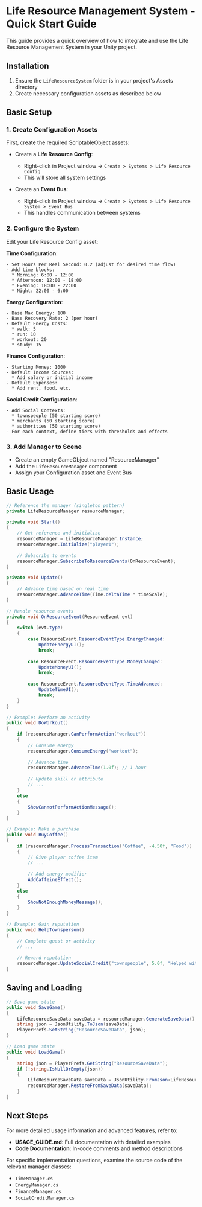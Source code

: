 # Life Resource Management System - Quick Start Guide

This guide provides a quick overview of how to integrate and use the Life Resource Management System in your Unity project.

## Installation

1. Ensure the `LifeResourceSystem` folder is in your project's Assets directory
2. Create necessary configuration assets as described below

## Basic Setup

### 1. Create Configuration Assets

First, create the required ScriptableObject assets:

- Create a **Life Resource Config**:
  - Right-click in Project window → `Create > Systems > Life Resource Config`
  - This will store all system settings

- Create an **Event Bus**:
  - Right-click in Project window → `Create > Systems > Life Resource System > Event Bus`
  - This handles communication between systems

### 2. Configure the System

Edit your Life Resource Config asset:

**Time Configuration**:
```
- Set Hours Per Real Second: 0.2 (adjust for desired time flow)
- Add time blocks:
  * Morning: 6:00 - 12:00
  * Afternoon: 12:00 - 18:00
  * Evening: 18:00 - 22:00
  * Night: 22:00 - 6:00
```

**Energy Configuration**:
```
- Base Max Energy: 100
- Base Recovery Rate: 2 (per hour)
- Default Energy Costs:
  * walk: 5
  * run: 10
  * workout: 20
  * study: 15
```

**Finance Configuration**:
```
- Starting Money: 1000
- Default Income Sources:
  * Add salary or initial income
- Default Expenses:
  * Add rent, food, etc.
```

**Social Credit Configuration**:
```
- Add Social Contexts:
  * townspeople (50 starting score)
  * merchants (50 starting score)
  * authorities (50 starting score)
- For each context, define tiers with thresholds and effects
```

### 3. Add Manager to Scene

- Create an empty GameObject named "ResourceManager"
- Add the `LifeResourceManager` component
- Assign your Configuration asset and Event Bus

## Basic Usage

```csharp
// Reference the manager (singleton pattern)
private LifeResourceManager resourceManager;

private void Start()
{
    // Get reference and initialize
    resourceManager = LifeResourceManager.Instance;
    resourceManager.Initialize("player1");
    
    // Subscribe to events
    resourceManager.SubscribeToResourceEvents(OnResourceEvent);
}

private void Update()
{
    // Advance time based on real time
    resourceManager.AdvanceTime(Time.deltaTime * timeScale);
}

// Handle resource events
private void OnResourceEvent(ResourceEvent evt)
{
    switch (evt.type)
    {
        case ResourceEvent.ResourceEventType.EnergyChanged:
            UpdateEnergyUI();
            break;
        
        case ResourceEvent.ResourceEventType.MoneyChanged:
            UpdateMoneyUI();
            break;
            
        case ResourceEvent.ResourceEventType.TimeAdvanced:
            UpdateTimeUI();
            break;
    }
}

// Example: Perform an activity
public void DoWorkout()
{
    if (resourceManager.CanPerformAction("workout"))
    {
        // Consume energy
        resourceManager.ConsumeEnergy("workout");
        
        // Advance time
        resourceManager.AdvanceTime(1.0f); // 1 hour
        
        // Update skill or attribute
        // ...
    }
    else
    {
        ShowCannotPerformActionMessage();
    }
}

// Example: Make a purchase
public void BuyCoffee()
{
    if (resourceManager.ProcessTransaction("Coffee", -4.50f, "Food"))
    {
        // Give player coffee item
        // ...
        
        // Add energy modifier
        AddCaffeineEffect();
    }
    else
    {
        ShowNotEnoughMoneyMessage();
    }
}

// Example: Gain reputation
public void HelpTownsperson()
{
    // Complete quest or activity
    // ...
    
    // Reward reputation
    resourceManager.UpdateSocialCredit("townspeople", 5.0f, "Helped with chores");
}
```

## Saving and Loading

```csharp
// Save game state
public void SaveGame()
{
    LifeResourceSaveData saveData = resourceManager.GenerateSaveData();
    string json = JsonUtility.ToJson(saveData);
    PlayerPrefs.SetString("ResourceSaveData", json);
}

// Load game state
public void LoadGame()
{
    string json = PlayerPrefs.GetString("ResourceSaveData");
    if (!string.IsNullOrEmpty(json))
    {
        LifeResourceSaveData saveData = JsonUtility.FromJson<LifeResourceSaveData>(json);
        resourceManager.RestoreFromSaveData(saveData);
    }
}
```

## Next Steps

For more detailed usage information and advanced features, refer to:

- **USAGE_GUIDE.md**: Full documentation with detailed examples
- **Code Documentation**: In-code comments and method descriptions

For specific implementation questions, examine the source code of the relevant manager classes:
- `TimeManager.cs`
- `EnergyManager.cs`
- `FinanceManager.cs`
- `SocialCreditManager.cs`